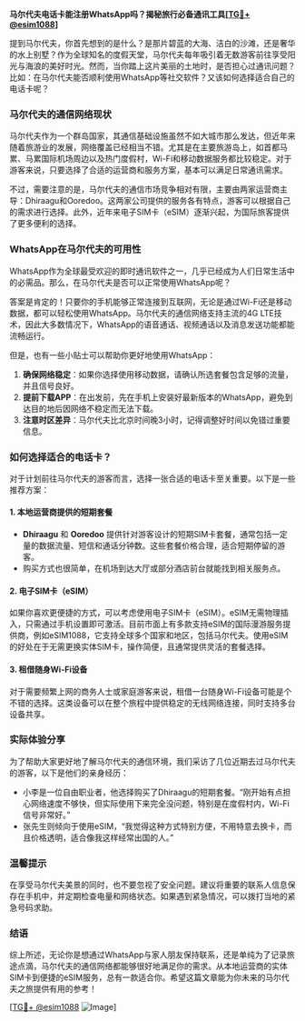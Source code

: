 **马尔代夫电话卡能注册WhatsApp吗？揭秘旅行必备通讯工具[[TG💪+ @esim1088](https://t.me/s/esim1088)]**

提到马尔代夫，你首先想到的是什么？是那片碧蓝的大海、洁白的沙滩，还是奢华的水上别墅？作为全球知名的度假天堂，马尔代夫每年吸引着无数游客前往享受阳光与海浪的美好时光。然而，当你踏上这片美丽的土地时，是否担心过通讯问题？比如：在马尔代夫能否顺利使用WhatsApp等社交软件？又该如何选择适合自己的电话卡呢？

### 马尔代夫的通信网络现状

马尔代夫作为一个群岛国家，其通信基础设施虽然不如大城市那么发达，但近年来随着旅游业的发展，网络覆盖已经相当不错。尤其是在主要旅游岛上，如首都马累、马累国际机场周边以及热门度假村，Wi-Fi和移动数据服务都比较稳定。对于游客来说，只要选择了合适的运营商和服务方案，基本可以满足日常通讯需求。

不过，需要注意的是，马尔代夫的通信市场竞争相对有限，主要由两家运营商主导：Dhiraagu和Ooredoo。这两家公司提供的服务各有特点，游客可以根据自己的需求进行选择。此外，近年来电子SIM卡（eSIM）逐渐兴起，为国际旅客提供了更多便利的选择。

### WhatsApp在马尔代夫的可用性

WhatsApp作为全球最受欢迎的即时通讯软件之一，几乎已经成为人们日常生活中的必需品。那么，在马尔代夫是否可以正常使用WhatsApp呢？

答案是肯定的！只要你的手机能够正常连接到互联网，无论是通过Wi-Fi还是移动数据，都可以轻松使用WhatsApp。马尔代夫的通信网络支持主流的4G LTE技术，因此大多数情况下，WhatsApp的语音通话、视频通话以及消息发送功能都能流畅运行。

但是，也有一些小贴士可以帮助你更好地使用WhatsApp：

1. **确保网络稳定**：如果你选择使用移动数据，请确认所选套餐包含足够的流量，并且信号良好。
2. **提前下载APP**：在出发前，先在手机上安装好最新版本的WhatsApp，避免到达目的地后因网络不稳定而无法下载。
3. **注意时区差异**：马尔代夫比北京时间晚3小时，记得调整好时间以免错过重要信息。

### 如何选择适合的电话卡？

对于计划前往马尔代夫的游客而言，选择一张合适的电话卡至关重要。以下是一些推荐方案：

#### 1. **本地运营商提供的短期套餐**
   - **Dhiraagu** 和 **Ooredoo** 提供针对游客设计的短期SIM卡套餐，通常包括一定量的数据流量、短信和通话分钟数。这些套餐价格合理，适合短期停留的游客。
   - 购买方式也很简单，在机场到达大厅或部分酒店前台就能找到相关服务点。

#### 2. **电子SIM卡（eSIM）**
   如果你喜欢更便捷的方式，可以考虑使用电子SIM卡（eSIM）。eSIM无需物理插入，只需通过手机设置即可激活。目前市面上有多款支持eSIM的国际漫游服务提供商，例如eSIM1088，它支持全球多个国家和地区，包括马尔代夫。使用eSIM的好处在于无需更换实体SIM卡，操作简便，且通常提供灵活的套餐选择。

#### 3. **租借随身Wi-Fi设备**
   对于需要频繁上网的商务人士或家庭游客来说，租借一台随身Wi-Fi设备可能是个不错的选择。这类设备可以在整个旅程中提供稳定的无线网络连接，同时支持多台设备共享。

### 实际体验分享

为了帮助大家更好地了解马尔代夫的通信环境，我们采访了几位近期去过马尔代夫的游客，以下是他们的亲身经历：

- 小李是一位自由职业者，他选择购买了Dhiraagu的短期套餐。“刚开始有点担心网络速度不够快，但实际使用下来完全没问题，特别是在度假村内，Wi-Fi信号非常好。”
- 张先生则倾向于使用eSIM，“我觉得这种方式特别方便，不用特意去换卡，而且价格透明，适合像我这样经常出国的人。”

### 温馨提示

在享受马尔代夫美景的同时，也不要忽视了安全问题。建议将重要的联系人信息保存在手机中，并定期检查电量和网络状态。如果遇到紧急情况，可以拨打当地的紧急号码求助。

### 结语

综上所述，无论你是想通过WhatsApp与家人朋友保持联系，还是单纯为了记录旅途点滴，马尔代夫的通信网络都能够很好地满足你的需求。从本地运营商的实体SIM卡到便捷的eSIM服务，总有一款适合你。希望这篇文章能为你未来的马尔代夫之旅提供有用的参考！

[[TG💪+ @esim1088](https://t.me/s/esim1088) ![Image](https://i.postimg.cc/4NQfJmqS/Snipaste-2025-05-13-00-14-12.png)]